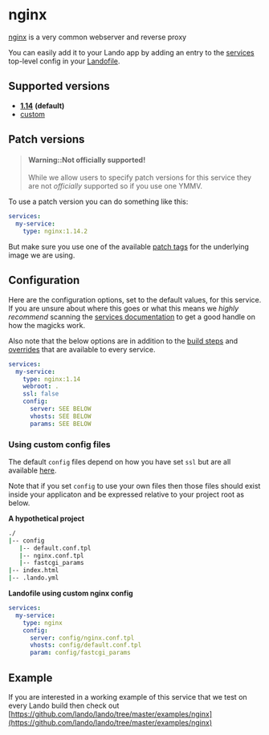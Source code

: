 nginx
=====

[nginx](https://www.nginx.com/resources/wiki/) is a very common webserver and reverse proxy

You can easily add it to your Lando app by adding an entry to the [services](./../config/services.md) top-level config in your [Landofile](./../config/lando.yml).

Supported versions
------------------

*   **[1.14](https://hub.docker.com/r/bitnami/nginx)** **(default)**
*   [custom](./../config/services.md#advanced)

Patch versions
--------------

> #### Warning::Not officially supported!
>
> While we allow users to specify patch versions for this service they are not *officially* supported so if you use one YMMV.

To use a patch version you can do something like this:

```yaml
services:
  my-service:
    type: nginx:1.14.2
```

But make sure you use one of the available [patch tags](https://hub.docker.com/r/bitnami/nginx) for the underlying image we are using.

Configuration
-------------

Here are the configuration options, set to the default values, for this service. If you are unsure about where this goes or what this means we *highly recommend* scanning the [services documentation](./../config/services.md) to get a good handle on how the magicks work.

Also note that the below options are in addition to the [build steps](./../config/services.md#build-steps) and [overrides](./../config/services.md#overrides) that are available to every service.

```yaml
services:
  my-service:
    type: nginx:1.14
    webroot: .
    ssl: false
    config:
      server: SEE BELOW
      vhosts: SEE BELOW
      params: SEE BELOW
```

### Using custom config files

The default `config` files depend on how you have set `ssl` but are all available [here](https://github.com/lando/lando/tree/master/plugins/lando-services/services/nginx).

Note that if you set `config` to use your own files then those files should exist inside your applicaton and be expressed relative to your project root as below.

**A hypothetical project**

```bash
./
|-- config
   |-- default.conf.tpl
   |-- nginx.conf.tpl
   |-- fastcgi_params
|-- index.html
|-- .lando.yml
```

**Landofile using custom nginx config**

```yaml
services:
  my-service:
    type: nginx
    config:
      server: config/nginx.conf.tpl
      vhosts: config/default.conf.tpl
      param: config/fastcgi_params
```

Example
-------

If you are interested in a working example of this service that we test on every Lando build then check out
[https://github.com/lando/lando/tree/master/examples/nginx](https://github.com/lando/lando/tree/master/examples/nginx)
